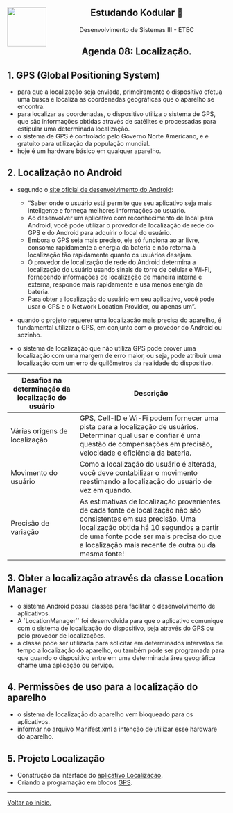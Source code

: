 <div align="center">
<a href="https://github.com/monicaquintal" target="_blank"><img align="left" height="90" src="https://www.svgrepo.com/show/477093/mobile-phone-signal.svg" /></a> 
<h2>Estudando Kodular 🤳</h2>
<p>Desenvolvimento de Sistemas III - ETEC</p>
</div>

<div id="agenda08" align="center">
<h2>Agenda 08: Localização.</h2>
</div>

## 1. GPS (Global Positioning System)

-  para que a localização seja enviada, primeiramente o dispositivo efetua uma busca e localiza as coordenadas geográficas que o aparelho se encontra.
- para localizar as coordenadas, o dispositivo utiliza o sistema de GPS, que são informações obtidas através de satélites e processadas para estipular uma determinada localização.
- o sistema de GPS é controlado pelo Governo Norte Americano, e é gratuito para utilização da população mundial. 
- hoje é um hardware básico em qualquer aparelho.

## 2. Localização no Android

- segundo o [site oficial de desenvolvimento do Android](https://developer.android.com/guide/topics/location/strategies):
  - “Saber onde o usuário está permite que seu aplicativo seja mais inteligente e forneça melhores informações ao usuário. 
  - Ao desenvolver um aplicativo com reconhecimento de local para Android, você pode utilizar o provedor de localização de rede do GPS e do Android para adquirir o local do usuário.
  - Embora o GPS seja mais preciso, ele só funciona ao ar livre, consome rapidamente a energia da bateria e não retorna à localização tão rapidamente quanto os usuários desejam. 
  - O provedor de localização de rede do Android determina a localização do usuário usando sinais de torre de celular e Wi-Fi, fornecendo informações de localização de maneira interna e externa, responde mais rapidamente e usa menos energia da bateria. 
  - Para obter a localização do usuário em seu aplicativo, você pode usar o GPS e o Network Location Provider, ou apenas um”.

- quando o projeto requerer uma localização mais precisa do aparelho, é fundamental utilizar o GPS, em conjunto com o provedor do Android ou sozinho. 
- o sistema de localização que não utiliza GPS pode prover uma localização com uma margem de erro maior, ou seja, pode atribuir uma localização com um erro de quilômetros da realidade do dispositivo.

<div align="center">

Desafios na determinação da localização do usuário | Descrição
---------------------------------------------------|-----------
Várias origens de localização | GPS, Cell-ID e Wi-Fi podem fornecer uma pista para a localização de usuários. Determinar qual usar e confiar é uma questão de compensações em precisão, velocidade e eficiência da bateria.
Movimento do usuário | Como a localização do usuário é alterada, você deve contabilizar o movimento reestimando a localização do usuário de vez em quando.
Precisão de variação | As estimativas de localização provenientes de cada fonte de localização não são consistentes em sua precisão. Uma localização obtida há 10 segundos a partir de uma fonte pode ser mais precisa do que a localização mais recente de outra ou da mesma fonte!

</div>

## 3. Obter a localização através da classe Location Manager

- o sistema Android possui classes para facilitar o desenvolvimento de aplicativos. 
- A `LocationManager`` foi desenvolvida para que o aplicativo comunique com o sistema de localização do dispositivo, seja através do GPS ou pelo provedor de localizações.
- a classe pode ser utilizada para solicitar em determinados intervalos de tempo a localização do aparelho, ou também pode ser programada para que quando o dispositivo entre em uma determinada área geográfica chame uma aplicação ou serviço.

## 4. Permissões de uso para a localização do aparelho

- o sistema de localização do aparelho vem bloqueado para os aplicativos. 
- informar no arquivo Manifest.xml a intenção de utilizar esse hardware do aparelho.

## 5. Projeto Localização

- Construção da interface do [aplicativo Localizacao](https://www.youtube.com/watch?v=JoKmxyaFj10).
- Criando a programação em blocos [GPS](https://www.youtube.com/watch?v=t38VvJ3l_do).






---

[Voltar ao início.](https://github.com/monicaquintal/disciplina_DS_III_ETEC)
